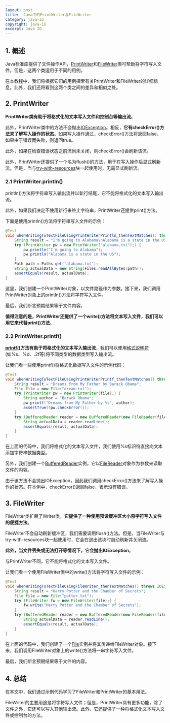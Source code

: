 ```yaml
---
layout: post
title:  Java中的PrintWriter与FileWriter
category: java-io
copyright: java-io
excerpt: Java IO
---
```


## 1. 概述

Java标准库提供了文件操作API，[PrintWriter](https://www.baeldung.com/java-write-to-file#write-with-printwriter)和[FileWriter](https://www.baeldung.com/java-filewriter)类可帮助将字符写入文件。但是，这两个类适用于不同的用例。

在本教程中，我们将根据它们的用例探索有关PrintWriter和FileWriter的详细信息。此外，我们还将看到这两个类之间的差异和相似之处。

## 2. PrintWriter

**PrintWriter类有助于将格式化的文本写入文件和控制台等输出流**。

此外，PrintWriter类中的方法不会抛出[IOException](https://www.baeldung.com/java-checked-unchecked-exceptions)。相反，**它有checkError()方法来了解写入操作的状态**。如果写入操作通过，checkError()方法将返回false，如果由于错误而失败，则返回true。

此外，如果在检查错误状态之前流尚未关闭，则checkError()会刷新该流。

此外，PrintWriter还提供了一个名为flush()的方法，用于在写入操作后显式刷新流。但是，当与[try-with-resources](https://www.baeldung.com/java-try-with-resources)块一起使用时，无需显式刷新流。

### 2.1 PrintWriter.println()

println()方法将字符串写入输出流并以新行结尾，它不能将格式化的文本写入输出流。

此外，如果我们决定不使用新行来终止字符串，PrintWriter还提供print()方法。

下面是使用println()方法将字符串写入文件的示例：

```java
@Test
void whenWritingToTextFileUsingPrintWriterPrintln_thenTextMatches() throws IOException {
    String result = "I'm going to Alabama\nAlabama is a state in the US\n";
    try (PrintWriter pw = new PrintWriter("alabama.txt");) {
        pw.println("I'm going to Alabama");
        pw.println("Alabama is a state in the US");
    }
    Path path = Paths.get("alabama.txt");
    String actualData = new String(Files.readAllBytes(path));
    assertEquals(result, actualData);
}
```

这里，我们创建一个PrintWriter对象，以文件路径作为参数。接下来，我们调用PrintWriter对象上的println()方法将字符写入文件。

最后，我们断言预期结果等于文件内容。

**值得注意的是，PrintWriter还提供了一个write()方法将文本写入文件，我们可以用它来代替print()方法**。

### 2.2 PrintWriter.printf()

**[printf()](https://www.baeldung.com/java-printstream-printf#syntax)方法有助于将格式化的文本写入输出流**，我们可以使用[格式说明符](https://www.baeldung.com/java-printstream-printf#conversion_chars)(如%s、%d、.2f等)将不同类型的数据类型写入输出流。

让我们看一些使用printf()将格式化数据写入文件的示例代码：

```java
@Test
void whenWritingToTextFileUsingPrintWriterPrintf_thenTextMatches() throws IOException {
    String result = "Dreams from My Father by Barack Obama";
    File file = new File("dream.txt");
    try (PrintWriter pw = new PrintWriter(file);) {
        String author = "Barack Obama";
        pw.printf("Dreams from My Father by %s", author);
        assertTrue(!pw.checkError());
    }
    try (BufferedReader reader = new BufferedReader(new FileReader(file));) {
        String actualData = reader.readLine();
        assertEquals(result, actualData);
    }
}
```

在上面的代码中，我们将格式化的文本写入文件，我们使用%s标识符直接向文本添加字符串数据类型。

另外，我们创建一个[BufferedReader](https://www.baeldung.com/java-buffered-reader)实例，它以[FileReader](https://www.baeldung.com/java-filereader)对象作为参数来读取文件的内容。

由于该方法不会抛出IOException，因此我们调用checkError()方法来了解写入操作的状态。在本例中，checkError()返回false，表示没有错误。

## 3. FileWriter

FileWriter类扩展了Writer类，**它提供了一种使用预设缓冲区大小将字符写入文件的便捷方法**。

FileWriter不会自动刷新缓冲区，我们需要调用flush()方法。但是，当FileWriter与try-with-resources块一起使用时，它会在退出该块时自动刷新并关闭流。

**此外，当文件丢失或无法打开等情况下，它会抛出IOException**。

与PrintWriter不同，它不能将格式化的文本写入文件。

让我们看一个使用FileWriter类中的write()方法将字符写入文件的示例：

```java
@Test
void whenWritingToTextFileUsingFileWriter_thenTextMatches() throws IOException {
    String result = "Harry Potter and the Chamber of Secrets";
    File file = new File("potter.txt");
    try (FileWriter fw = new FileWriter(file);) {
        fw.write("Harry Potter and the Chamber of Secrets");
    }
    try (BufferedReader reader = new BufferedReader(new FileReader(file));) {
        String actualData = reader.readLine();
        assertEquals(result, actualData);
    }
}
```

在上面的代码中，我们创建了一个[File](https://www.baeldung.com/java-io-file)实例并将其传递给FileWriter对象。接下来，我们调用FileWriter对象上的write()方法将一串字符写入文件。

最后，我们断言预期结果等于文件的内容。

## 4. 总结

在本文中，我们通过示例代码学习了FileWriter和PrintWriter的基本用法。

FileWriter的主要用途是将字符写入文件；但是，PrintWriter具有更多功能，除了文件之外，它还可以写入其他输出流。此外，它还提供了一种将格式化文本写入文件或控制台的方法。